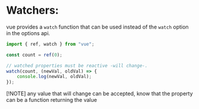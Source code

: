 <!-- @format -->

# Watchers:

vue provides a `watch` function that can be used instead of the `watch` option in the options api.

```javascript
import { ref, watch } from "vue";

const count = ref(0);

// watched properties must be reactive -will change-.
watch(count, (newVal, oldVal) => {
	console.log(newVal, oldVal);
});
```

[!NOTE] any value that will change can be accepted, know that the property can be a function returning the value
